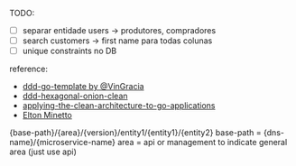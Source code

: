 TODO:

 - [ ] separar entidade users -> produtores, compradores
 - [ ] search customers -> first name para todas colunas
 - [ ] unique constraints no DB

reference:
 - [ddd-go-template by @VinGracia](https://github.com/VinGarcia/ddd-go-template/blob/master/v2-domain-adapters-and-helpers)
 - [ddd-hexagonal-onion-clean](https://herbertograca.com/2017/11/16/explicit-architecture-01-ddd-hexagonal-onion-clean-cqrs-how-i-put-it-all-together/)
 - [applying-the-clean-architecture-to-go-applications](https://manuel.kiessling.net/2012/09/28/applying-the-clean-architecture-to-go-applications/)
 - [Elton Minetto](https://eltonminetto.dev/post/2020-06-29-clean-architecture-2anos-depois/)


 {base-path}/{area}/{version}/entity1/{entity1}/{entity2}
 base-path = {dns-name}/{microservice-name}
 area = api or management to indicate general area (just use api)
 